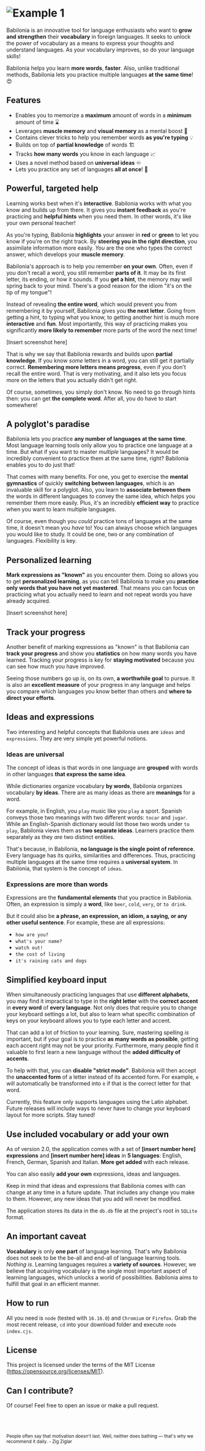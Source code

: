 # ![Example 1](public/img/logo.png)

Babilonia is an innovative tool for language enthusiasts who want to **grow and strengthen** their **vocabulary** in foreign languages. It seeks to unlock the power of vocabulary as a means to express your thoughts and understand languages. As your vocabulary improves, so do your language skills!

Babilonia helps you learn **more words**, **faster**. Also, unlike traditional methods, Babilonia lets you practice multiple languages **at the same time**! 😍

## Features
- Enables you to memorize a **maximum** amount of words in a **minimum** amount of time ⌛
- Leverages **muscle memory** and **visual memory** as a mental boost 🧠
- Contains clever tricks to help you remember words **as you're typing** 💡
- Builds on top of **partial knowledge** of words 🏗️
- Tracks **how many words** you know in each language 📈
- Uses a novel method based on **universal ideas** ♾️
- Lets you practice any set of languages **all at once**! 🤯

## Powerful, targeted help
Learning works best when it's **interactive**. Babilonia works with what you know and builds up from there. It gives you **instant feedback** as you're practicing and **helpful hints** when you need them. In other words, it's like your own personal teacher!

As you're typing, Babilonia **highlights** your answer in **red** or **green** to let you know if you're on the right track. By **steering you in the right direction**, you assimilate information more easily. *You* are the one who types the correct answer, which develops your **muscle memory**.

Babilonia's approach is to help you remember **on your own**. Often, even if you don't recall a word, you still remember **parts of it**. It may be its first letter, its ending, or how it sounds. If you **get a hint**, the memory may well spring back to your mind. There's a good reason for the idiom "it's on the tip of my tongue"!

Instead of revealing **the entire word**, which would prevent you from remembering it by yourself, Babilonia gives you **the next letter**. Going from getting a hint, to typing what you know, to getting another hint is much more **interactive** and **fun**. Most importantly, this way of practicing makes you significantly **more likely to remember** more parts of the word the next time!

[Insert screenshot here]

That is why we say that Babilonia rewards and builds upon **partial knowledge**. If you know *some* letters in a word, you can still get it partially correct. **Remembering more letters means progress**, even if you don't recall the entire word. That is very motivating, and it also lets you focus more on the letters that you actually didn't get right.

Of course, sometimes, you simply don't know. No need to go through hints then: you can get **the complete word**. After all, you do have to start somewhere!

## A polyglot's paradise
Babilonia lets you practice **any number of languages at the same time**. Most language learning tools only allow you to practice one language at a time. But what if you want to master *multiple* languages? It would be incredibly convenient to practice them at the same time, right? Babilonia enables you to do just that!

That comes with many benefits. For one, you get to exercise the **mental gymnastics** of quickly **switching between languages**, which is an invaluable skill for a polyglot. Also, you learn to **associate between them** the words in different languages to convey the same idea, which helps you remember them more easily. Plus, it's an incredibly **efficient way** to practice when you want to learn multiple languages.

Of course, even though you *could* practice tons of languages at the same time, it doesn't mean you *have* to! You can always choose which languages you would like to study. It could be one, two or any combination of languages. Flexibility is key.

## Personalized learning
**Mark expressions as "known"** as you encounter them. Doing so allows you to get **personalized learning**, as you can tell Babilonia to make you **practice only words that you have not yet mastered**. That means you can focus on practicing what you actually need to learn and not repeat words you have already acquired.

[Insert screenshot here]

## Track your progress
Another benefit of marking expressions as "known" is that Babilonia can **track your progress** and show you **statistics** on how many words you have learned. Tracking your progress is key for **staying motivated** because you can see how much you have improved.

Seeing those numbers go up is, on its own, **a worthwhile goal** to pursue. It is also an **excellent measure** of your progress in any language and helps you compare which languages you know better than others and **where to direct your efforts**.

## Ideas and expressions
Two interesting and helpful concepts that Babilonia uses are `ideas` and `expressions`. They are very simple yet powerful notions.

### Ideas are universal
The concept of ideas is that words in one language are **grouped** with words in other languages **that express the same idea**.

While dictionaries organize vocabulary **by words**, Babilonia organizes vocabulary **by ideas**. There are as many ideas as there are **meanings** for a word.

For example, in English, you `play` music like you `play` a sport. Spanish conveys those two meanings with two different words: `tocar` and `jugar`. While an English-Spanish dictionary would list those two words under `to play`, Babilonia views them as **two separate ideas**. Learners practice them separately as they *are* two distinct entities.

That's because, in Babilonia, **no language is the single point of reference**. Every language has its quirks, similarities and differences. Thus, practicing multiple languages at the same time requires a **universal system**. In Babilonia, that system is the concept of `ideas`.

### Expressions are more than words
Expressions are the **fundamental elements** that you practice in Babilonia. Often, an expression is simply a **word**, like `beer`, `cold`, `very`, or `to drink`.

But it could also be **a phrase, an expression, an idiom, a saying, or any other useful sentence**. For example, these are all expressions:
- `how are you?`
- `what's your name?`
- `watch out!`
- `the cost of living`
- `it's raining cats and dogs`

## Simplified keyboard input
When simultaneously practicing languages that use **different alphabets**, you may find it impractical to type in the **right letter** with the **correct accent** in **every word** of **every language**. Not only does that require you to change your keyboard settings a lot, but also to learn what specific combination of keys on your keyboard allows you to type each letter and accent.

That can add a lot of friction to your learning. Sure, mastering spelling *is* important, but if your goal is to practice **as many words as possible**, getting each accent right may not be your priority. Furthermore, many people find it valuable to first learn a new language without the **added difficulty of accents**.

To help with that, you can **disable "strict mode"**. Babilonia will then accept the **unaccented form** of a letter instead of its accented form. For example, `e` will automatically be transformed into `è` if that is the correct letter for that word.

Currently, this feature only supports languages using the Latin alphabet. Future releases will include ways to never have to change your keyboard layout for more scripts. Stay tuned!

## Use included vocabulary or add your own
As of version 2.0, the application comes with a set of **[insert number here] expressions** and **[insert number here] ideas** in **5 languages**: English, French, German, Spanish and Italian. **More get added** with each release.

You can also easily **add your own** expressions, ideas and languages.

Keep in mind that ideas and expressions that Babilonia comes with can change at any time in a future update. That includes any change you make to them. However, any new ideas that you add will never be modified.

The application stores its data in the `db.db` file at the project's root in `SQLite` format.

## An important caveat
**Vocabulary** is only **one part** of language learning. That's why Babilonia does not seek to be the be-all and end-all of language learning tools. *Nothing is*. Learning languages requires a **variety of sources**. However, we believe that acquiring vocabulary is the single most important aspect of learning languages, which unlocks a world of possibilities. Babilonia aims to fulfill that goal in an efficient manner.

## How to run

All you need is `node` (tested with `16.16.0`) and `Chromium` or `Firefox`. Grab the most recent release, `cd` into your download folder and execute `node index.cjs`.

## License

This project is licensed under the terms of the MIT License (https://opensource.org/licenses/MIT).

## Can I contribute?

Of course! Feel free to open an issue or make a pull request.

<br>
<br>
<br>
<sub>People often say that motivation doesn't last. Well, neither does bathing — that's why we recommend it daily. - Zig Ziglar</sub>